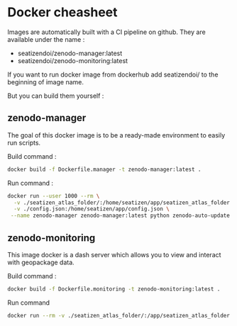 # Docker cheasheet

Images are automatically built with a CI pipeline on github. They are available under the name :
* seatizendoi/zenodo-manager:latest
* seatizendoi/zenodo-monitoring:latest

If you want to run docker image from dockerhub add seatizendoi/ to the beginning of image name.

But you can build them yourself :

## zenodo-manager

The goal of this docker image is to be a ready-made environment to easily run scripts.

Build command :

```bash
docker build -f Dockerfile.manager -t zenodo-manager:latest .
```

Run command :
```bash
docker run --user 1000 --rm \
  -v ./seatizen_atlas_folder/:/home/seatizen/app/seatizen_atlas_folder \
  -v ./config.json:/home/seatizen/app/config.json \
 --name zenodo-manager zenodo-manager:latest python zenodo-auto-update.py
```

## zenodo-monitoring

This image docker is a dash server which allows you to view and interact with geopackage data.

Build command :
```bash
docker build -f Dockerfile.monitoring -t zenodo-monitoring:latest .
```

Run command
```bash
docker run --rm -v ./seatizen_atlas_folder/:/app/seatizen_atlas_folder --name zenodo-monitoring -p 8050:8050 seatizendoi/zenodo-monitoring:latest
```
